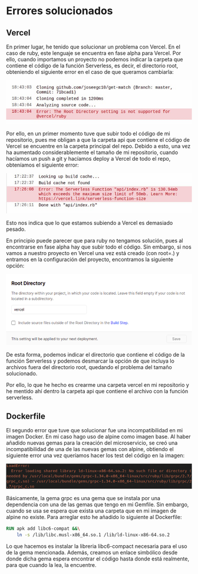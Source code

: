 # Errores solucionados

## Vercel

En primer lugar, he tenido que solucionar un problema con Vercel. En el caso de ruby, este lenguaje se encuentra en fase alpha para Vercel. Por ello, cuando importamos un proyecto no podemos indicar la carpeta que contiene el código de la función Serverless, es decir, el directorio root, obteniendo el siguiente error en el caso de que queramos cambiarla:

![error](../img/microservicio/error.jpeg)

Por ello, en un primer momento tuve que subir todo el código de mi repositorio, pues me obligan a que la carpeta api que contiene el código de Vercel se encuentre en la carpeta principal del repo. Debido a esto, una vez ha aumentado considerablemente el tamaño de mi repositorio, cuando hacíamos un push a git y hacíamos deploy a Vercel de todo el repo, obteníamos el siguiente error:

![error2](../img/microservicio/error2.jpeg)

Esto nos indica que lo que estamos subiendo a Vercel es demasiado pesado.

En principio puede parecer que para ruby no tengamos solución, pues al encontrarse en fase alpha hay que subir todo el código. Sin embargo, si nos vamos a nuestro proyecto en Vercel una vez está creado (con root=.) y entramos en la configuración del proyecto, encontramos la siguiente opción:

![opcion](../img/microservicio/opcion.png)

De esta forma, podemos indicar el directorio que contiene el código de la función Serverless y podemos desmarcar la opción de que incluya lo archivos fuera del directorio root, quedando el problema del tamaño solucionado.

Por ello, lo que he hecho es crearme una carpeta vercel en mi repositorio y he mentido ahí dentro la carpeta api que contiene el archivo con la función serverless.

## Dockerfile

El segundo error que tuve que solucionar fue una incompatibilidad en mi imagen Docker. En mi caso hago uso de alpine como imagen base. Al haber añadido nuevas gemas para la creación del microservicio, se creó una incompatibilidad de una de las nuevas gemas con alpine, obtiendo el siguiente error una vez queríamos hacer los test del código en la imagen:

![error_docker](../img/microservicio/error_docker.png)

Básicamente, la gema grpc es una gema que se instala por una dependencia con una de las gemas que tengo en mi Gemfile. Sin embargo, cuando se usa se espera que exista una carpeta que en mi imagen de alpine no existe. Para arreglar esto he añadido lo siguiente al Dockerfile:

```Dockerfile
RUN apk add libc6-compat &&\
    ln -s /lib/libc.musl-x86_64.so.1 /lib/ld-linux-x86-64.so.2
```

Lo que hacemos es instalar la libreria libc6-compact necesaria para el uso de la gema mencionada. Además, creamos un enlace simbólico desde donde dicha gema espera encontrar el código hasta donde está realmente, para que cuando la lea, la encuentre.
